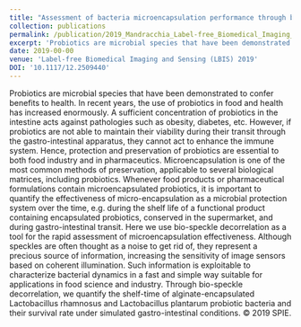 ```yaml
---
title: "Assessment of bacteria microencapsulation performance through bio-speckle dynamic analysis"
collection: publications
permalink: /publication/2019_Mandracchia_Label-free_Biomedical_Imaging_and_Sensing_(LBIS)_2019
excerpt: 'Probiotics are microbial species that have been demonstrated to confer benefits to health. In recent years, the use of probiotics in food and health has increased enormously. A sufficient concentration of probiotics in the intestine acts against pathologies such as obesity, diabetes, etc. However, if probiotics are not able to maintain their viability during their transit through the gastro-intestinal apparatus, they cannot act to enhance the immune system. Hence, protection and preservation of probiotics are essential to both food industry and in pharmaceutics. Microencapsulation is one of the most common methods of preservation, applicable to several biological matrices, including probiotics. Whenever food products or pharmaceutical formulations contain microencapsulated probiotics, it is important to quantify the effectiveness of micro-encapsulation as a microbial protection system over the time, e.g. during the shelf life of a functional product containing encapsulated probiotics, conserved in the supermarket, and during gastro-intestinal transit. Here we use bio-speckle decorrelation as a tool for the rapid assessment of microencapsulation effectiveness. Although speckles are often thought as a noise to get rid of, they represent a precious source of information, increasing the sensitivity of image sensors based on coherent illumination. Such information is exploitable to characterize bacterial dynamics in a fast and simple way suitable for applications in food science and industry. Through bio-speckle decorrelation, we quantify the shelf-time of alginate-encapsulated Lactobacillus rhamnosus and Lactobacillus plantarum probiotic bacteria and their survival rate under simulated gastro-intestinal conditions. © 2019 SPIE.'
date: 2019-00-00
venue: 'Label-free Biomedical Imaging and Sensing (LBIS) 2019'
DOI: '10.1117/12.2509440'
---
```

Probiotics are microbial species that have been demonstrated to confer benefits to health. In recent years, the use of probiotics in food and health has increased enormously. A sufficient concentration of probiotics in the intestine acts against pathologies such as obesity, diabetes, etc. However, if probiotics are not able to maintain their viability during their transit through the gastro-intestinal apparatus, they cannot act to enhance the immune system. Hence, protection and preservation of probiotics are essential to both food industry and in pharmaceutics. Microencapsulation is one of the most common methods of preservation, applicable to several biological matrices, including probiotics. Whenever food products or pharmaceutical formulations contain microencapsulated probiotics, it is important to quantify the effectiveness of micro-encapsulation as a microbial protection system over the time, e.g. during the shelf life of a functional product containing encapsulated probiotics, conserved in the supermarket, and during gastro-intestinal transit. Here we use bio-speckle decorrelation as a tool for the rapid assessment of microencapsulation effectiveness. Although speckles are often thought as a noise to get rid of, they represent a precious source of information, increasing the sensitivity of image sensors based on coherent illumination. Such information is exploitable to characterize bacterial dynamics in a fast and simple way suitable for applications in food science and industry. Through bio-speckle decorrelation, we quantify the shelf-time of alginate-encapsulated Lactobacillus rhamnosus and Lactobacillus plantarum probiotic bacteria and their survival rate under simulated gastro-intestinal conditions. © 2019 SPIE.
